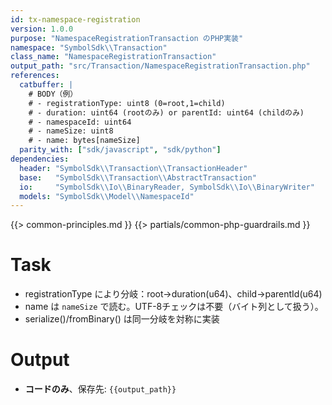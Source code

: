 ```yaml
---
id: tx-namespace-registration
version: 1.0.0
purpose: "NamespaceRegistrationTransaction のPHP実装"
namespace: "SymbolSdk\\Transaction"
class_name: "NamespaceRegistrationTransaction"
output_path: "src/Transaction/NamespaceRegistrationTransaction.php"
references:
  catbuffer: |
    # BODY（例）
    # - registrationType: uint8 (0=root,1=child)
    # - duration: uint64 (rootのみ) or parentId: uint64 (childのみ)
    # - namespaceId: uint64
    # - nameSize: uint8
    # - name: bytes[nameSize]
  parity_with: ["sdk/javascript", "sdk/python"]
dependencies:
  header: "SymbolSdk\\Transaction\\TransactionHeader"
  base:   "SymbolSdk\\Transaction\\AbstractTransaction"
  io:     "SymbolSdk\\Io\\BinaryReader, SymbolSdk\\Io\\BinaryWriter"
  models: "SymbolSdk\\Model\\NamespaceId"
---
```


{{> common-principles.md }}
{{> partials/common-php-guardrails.md }}

# Task
- registrationType により分岐：root→duration(u64)、child→parentId(u64)
- name は `nameSize` で読む。UTF-8チェックは不要（バイト列として扱う）。
- serialize()/fromBinary() は同一分岐を対称に実装

# Output
- **コードのみ**、保存先: `{{output_path}}`
